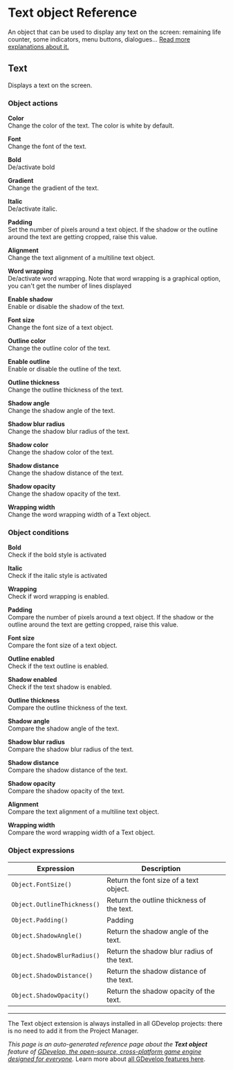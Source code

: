 # Text object Reference

An object that can be used to display any text on the screen: remaining life counter, some indicators, menu buttons, dialogues... [Read more explanations about it.](/gdevelop5/objects/text)



## Text 

Displays a text on the screen. 

### Object actions

**Color**  
Change the color of the text. The color is white by default.

**Font**  
Change the font of the text.

**Bold**  
De/activate bold

**Gradient**  
Change the gradient of the text.

**Italic**  
De/activate italic.

**Padding**  
Set the number of pixels around a text object. If the shadow or the outline around the text are getting cropped, raise this value.

**Alignment**  
Change the text alignment of a multiline text object.

**Word wrapping**  
De/activate word wrapping. Note that word wrapping is a graphical option,  
you can't get the number of lines displayed

**Enable shadow**  
Enable or disable the shadow of the text.

**Font size**  
Change the font size of a text object.

**Outline color**  
Change the outline color of the text.

**Enable outline**  
Enable or disable the outline of the text.

**Outline thickness**  
Change the outline thickness of the text.

**Shadow angle**  
Change the shadow angle of the text.

**Shadow blur radius**  
Change the shadow blur radius of the text.

**Shadow color**  
Change the shadow color of the text.

**Shadow distance**  
Change the shadow distance of the text.

**Shadow opacity**  
Change the shadow opacity of the text.

**Wrapping width**  
Change the word wrapping width of a Text object.

### Object conditions

**Bold**  
Check if the bold style is activated

**Italic**  
Check if the italic style is activated

**Wrapping**  
Check if word wrapping is enabled.

**Padding**  
Compare the number of pixels around a text object. If the shadow or the outline around the text are getting cropped, raise this value.

**Font size**  
Compare the font size of a text object.

**Outline enabled**  
Check if the text outline is enabled.

**Shadow enabled**  
Check if the text shadow is enabled.

**Outline thickness**  
Compare the outline thickness of the text.

**Shadow angle**  
Compare the shadow angle of the text.

**Shadow blur radius**  
Compare the shadow blur radius of the text.

**Shadow distance**  
Compare the shadow distance of the text.

**Shadow opacity**  
Compare the shadow opacity of the text.

**Alignment**  
Compare the text alignment of a multiline text object.

**Wrapping width**  
Compare the word wrapping width of a Text object.

### Object expressions

| Expression | Description |  |
|-----|-----|-----|
| `Object.FontSize()` | Return the font size of a text object. ||
| `Object.OutlineThickness()` | Return the outline thickness of the text. ||
| `Object.Padding()` | Padding ||
| `Object.ShadowAngle()` | Return the shadow angle of the text. ||
| `Object.ShadowBlurRadius()` | Return the shadow blur radius of the text. ||
| `Object.ShadowDistance()` | Return the shadow distance of the text. ||
| `Object.ShadowOpacity()` | Return the shadow opacity of the text. ||


---

The Text object extension is always installed in all GDevelop projects: there is no need to add it from the Project Manager.

*This page is an auto-generated reference page about the **Text object** feature of [GDevelop, the open-source, cross-platform game engine designed for everyone](https://gdevelop.io/).* Learn more about [all GDevelop features here](/gdevelop5/all-features).